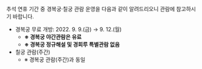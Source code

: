 추석 연휴 기간 중 경복궁·칠궁 관람 운영을 다음과 같이 알려드리오니 관람에 참고하시기 바랍니다.
- 경복궁 무료 개방: 2022. 9. 9.(금) → 9. 12.(월)
  - **※ 경복궁 야간관람은 유료**
  - **※ 경복궁 정규해설 및 경회루 특별관람 없음**
- 칠궁 관람(주간)
  - ※ 경복궁 관람(주간)과 동일